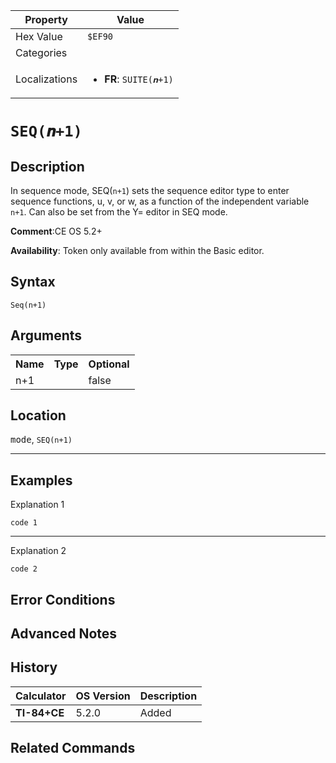 | Property      | Value |
|---------------|-------|
| Hex Value     | `$EF90`|
| Categories    | <ul></ul> |
| Localizations | <ul><li><b>FR</b>: `SUITE(𝒏+1)`</li></ul> |

# `SEQ(𝒏+1)`

## Description
In sequence mode, SEQ(`n+1`) sets the sequence editor type to enter sequence functions, u, v, or w, as a function of the independent variable `n+1`.   Can also be set from the Y= editor in SEQ mode.

<b>Comment</b>:CE OS 5.2+

<b>Availability</b>: Token only available from within the Basic editor.

## Syntax
`Seq(n+1)`

## Arguments
<table>
<tr><th>Name</th><th>Type</th><th>Optional</th></tr>

<tr><td>n+1</td><td></td><td>false</td></tr>

</table>

## Location
<kbd>mode</kbd>, `SEQ(n+1)`
<hr>

## Examples

Explanation 1
```ti-basic
code 1
```
---
Explanation 2
```ti-basic
code 2
```

## Error Conditions


## Advanced Notes


## History
| Calculator | OS Version | Description |
|------------|------------|-------------|
| <b>TI-84+CE</b> | 5.2.0 | Added

## Related Commands

    